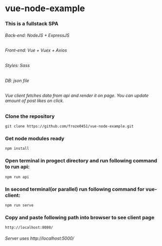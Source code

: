 # vue-node-example

### This is a fullstack SPA

###### Back-end: NodeJS + ExpressJS

###### Front-end: Vue + Vuex + Axios

###### Styles: Sass

###### DB: json file

###### Vue client fetches data from api and render it on page. You can update amount of post likes on click.

### Clone the repository

```
git clone https://github.com/froze0451/vue-node-example.git
```

### Get node modules ready

```
npm install
```

### Open terminal in progect directory and run following command to run api:

```
npm run api
```

### In second terminal(or parallel) run following command for vue-client:

```
npm run serve
```

### Copy and paste following path into browser to see client page

```
http://localhost:8080/
```

###### Server uses http://localhost:5000/
